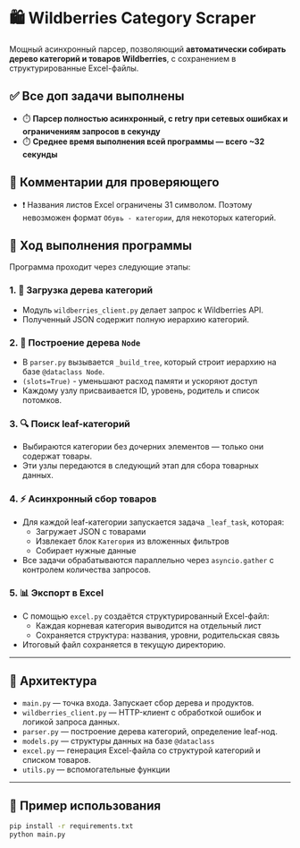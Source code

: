 # 🛍️ Wildberries Category  Scraper

Мощный асинхронный парсер, позволяющий **автоматически собирать дерево категорий и товаров Wildberries**, с сохранением в структурированные Excel-файлы.


## ✅ Все доп задачи выполнены
- ⏱️ **Парсер полностью асинхронный, с retry при сетевых ошибках и ограничениям запросов в секунду**
- ⏱️ **Среднее время выполнения всей программы — всего ~32 секунды**


## 📝 Комментарии для проверяющего

- ❗ Названия листов Excel ограничены 31 символом. Поэтому невозможен формат `Обувь - категории`, для некоторых категорий.


## 🔄 Ход выполнения программы

Программа проходит через следующие этапы:

### 1. 📡 Загрузка дерева категорий
- Модуль `wildberries_client.py` делает запрос к Wildberries API.
- Полученный JSON содержит полную иерархию категорий.

### 2. 🌲 Построение дерева `Node`
- В `parser.py` вызывается `_build_tree`, который строит иерархию на базе `@dataclass Node`.
- `(slots=True)` - уменьшают расход памяти и ускоряют доступ
- Каждому узлу присваивается ID, уровень, родитель и список потомков.

### 3. 🔍 Поиск leaf-категорий
- Выбираются категории без дочерних элементов — только они содержат товары.
- Эти узлы передаются в следующий этап для сбора товарных данных.

### 4. ⚡ Асинхронный сбор товаров
- Для каждой leaf-категории запускается задача `_leaf_task`, которая:
  - Загружает JSON с товарами
  - Извлекает блок `Категория` из вложенных фильтров
  - Собирает нужные данные
- Все задачи обрабатываются параллельно через `asyncio.gather` с контролем количества запросов.

### 5. 📊 Экспорт в Excel
- С помощью `excel.py` создаётся структурированный Excel-файл:
  - Каждая корневая категория выводится на отдельный лист
  - Сохраняется структура: названия, уровни, родительская связь
- Итоговый файл сохраняется в текущую директорию.

---
## 🧩 Архитектура

- `main.py` — точка входа. Запускает сбор дерева и продуктов.
- `wildberries_client.py` — HTTP-клиент с обработкой ошибок и логикой запроса данных.
- `parser.py` — построение дерева категорий, определение leaf-нод.
- `models.py` — структуры данных на базе `@dataclass`
- `excel.py` — генерация Excel-файла со структурой категорий и списком товаров.
- `utils.py` — вспомогательные функции

---

## 🧪 Пример использования

```bash
pip install -r requirements.txt
python main.py

